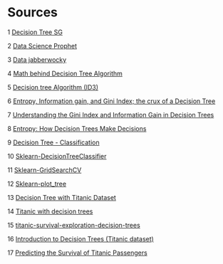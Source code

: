 # Sources

1 [Decision Tree SG](https://www.kaggle.com/saptarsi/decision-tree-sg)

2 [Data Science Prophet](https://www.datascienceprophet.com/understanding-the-mathematics-behind-the-decision-tree-algorithm-part-i/)

3 [Data jabberwocky](http://fiascodata.blogspot.com/2018/08/decision-tree-mathematical-formulation.html)

4 [Math behind Decision Tree Algorithm](https://ankitnitjsr13.medium.com/math-behind-decision-tree-algorithm-2aa398561d6d)

5 [Decision tree Algorithm (ID3)](https://ankitnitjsr13.medium.com/decision-tree-algorithm-id3-d512db495c90)

6 [Entropy, Information gain, and Gini Index; the crux of a Decision Tree](https://blog.clairvoyantsoft.com/entropy-information-gain-and-gini-index-the-crux-of-a-decision-tree-99d0cdc699f4)

7 [Understanding the Gini Index and Information Gain in Decision Trees](https://medium.com/analytics-steps/understanding-the-gini-index-and-information-gain-in-decision-trees-ab4720518ba8)

8 [Entropy: How Decision Trees Make Decisions](https://towardsdatascience.com/entropy-how-decision-trees-make-decisions-2946b9c18c8)

9 [Decision Tree - Classification](https://www.saedsayad.com/decision_tree.htm)

10 [Sklearn-DecisionTreeClassifier](https://scikit-learn.org/stable/modules/generated/sklearn.tree.DecisionTreeClassifier.html#sklearn.tree.DecisionTreeClassifier)

11 [Sklearn-GridSearchCV](https://scikit-learn.org/stable/modules/generated/sklearn.model_selection.GridSearchCV.html)

12 [Sklearn-plot_tree](https://scikit-learn.org/stable/modules/generated/sklearn.tree.plot_tree.html)

13 [Decision Tree with Titanic Dataset](https://www.kaggle.com/masumrumi/decision-tree-with-titanic-dataset#notebook-container)

14 [Titanic with decision trees](https://www.kaggle.com/mknorps/titanic-with-decision-trees)

15 [titanic-survival-exploration-decision-trees](https://github.com/gouravaich/titanic-survival-exploration-decision-trees/blob/master/Decision_Trees_titanic_survival_exploration.ipynb)

16 [Introduction to Decision Trees (Titanic dataset)](https://www.kaggle.com/dmilla/introduction-to-decision-trees-titanic-dataset)

17 [Predicting the Survival of Titanic Passengers](https://towardsdatascience.com/predicting-the-survival-of-titanic-passengers-30870ccc7e8)
